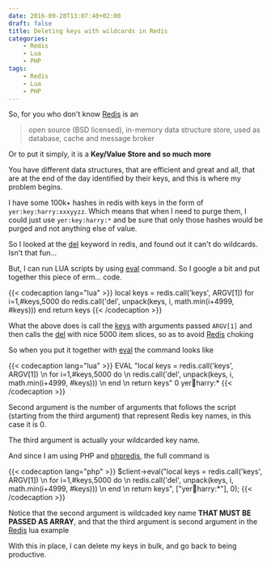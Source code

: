 ```yaml
---
date: 2016-09-28T13:07:40+02:00
draft: false
title: Deleting keys with wildcards in Redis
categories:
    - Redis
    - Lua
    - PHP
tags:
    - Redis
    - Lua
    - PHP
---
```


So, for you who don't know [Redis][redis] is an

> open source (BSD licensed), in-memory data structure store, used as database, cache and message broker

Or to put it simply, it is a **Key/Value Store and so much more**

You have different data structures, that are efficient and great and all, that are at the end of the day identified by their keys,
and this is where my problem begins.

I have some 100k+ hashes in redis with keys in the form of `yer:key:harry:xxxyyzz`.
Which means that when I need to purge them, I could just use `yer:key:harry:*` and
be sure that only those hashes would be purged and not anything else of value.

So I looked at the [del][redis-docs-del] keyword in redis, and found out it can't
do wildcards. Isn't that fun...

But, I can run LUA scripts by using [eval][redis-docs-eval] command.
So I google a bit and put together this piece of erm... code.

{{< codecaption lang="lua" >}}
local keys = redis.call('keys', ARGV[1])
 for i=1,#keys,5000 do
  redis.call('del', unpack(keys, i, math.min(i+4999, #keys)))
 end
return keys
{{< /codecaption >}}

What the above does is call the [keys][redis-docs-keys] with arguments passed `ARGV[1]` and then calls the [del][redis-docs-del] with nice 5000 item slices,
so as to avoid [Redis][redis] choking

So when you put it together with [eval][redis-docs-eval] the command looks like

{{< codecaption lang="lua" >}}
EVAL "local keys = redis.call('keys', ARGV[1]) \n for i=1,#keys,5000 do \n redis.call('del', unpack(keys, i, math.min(i+4999, #keys))) \n end \n return keys" 0 yer:key:harry:*
{{< /codecaption >}}

Second argument is the number of arguments that follows the script (starting from the third argument) that represent Redis key names, in this case it is 0.

The third argument is actually your wildcarded key name.

And since I am using PHP and [phpredis][phpredis], the full command is

{{< codecaption lang="php" >}}
$client->eval("local keys = redis.call('keys', ARGV[1]) \n for i=1,#keys,5000 do \n redis.call('del', unpack(keys, i, math.min(i+4999, #keys))) \n end \n return keys", ["yer:key:harry:*"], 0);
{{< /codecaption >}}

Notice that the second argument is wildcaded key name **THAT MUST BE PASSED AS ARRAY**, and that the third argument is second argument in the [Redis][redis] lua example

With this in place, I can delete my keys in bulk, and go back to being productive.


[redis]: http://redis.io
[redis-docs-del]: http://redis.io/commands/del
[redis-docs-eval]: http://redis.io/commands/eval
[redis-docs-keys]: http://redis.io/commands/keys
[phpredis]: https://github.com/phpredis/phpredis

